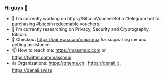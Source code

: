 ### Hi guys 👋


- 🔭 I’m currently working on https://BitcoinVoucherBot a #telegram bot for purchasing #bitcoin redeemable vouchers. 
- 🌱 I’m currently researching on Privacy, Security and Cryptography, Bitcoin.
- 👯 Checkout https://patreon.com/massmux for supporting me and getting assistance.
- 📫 How to reach me: https://massmux.com or https://twitter.com/massmux
- 👍 Organizations: https://tritema.ch ; https://denali.it ; https://denali.swiss

